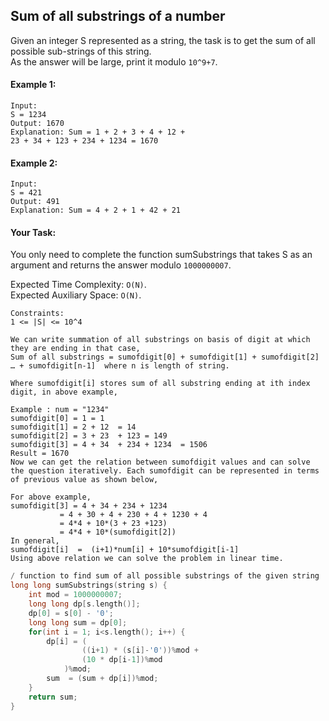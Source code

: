 ## Sum of all substrings of a number

Given an integer S represented as a string, the task is to get the sum of all possible sub-strings of this string.  
As the answer will be large, print it modulo `10^9+7`.

#### Example 1:

```
Input:
S = 1234
Output: 1670
Explanation: Sum = 1 + 2 + 3 + 4 + 12 +
23 + 34 + 123 + 234 + 1234 = 1670
```

#### Example 2:

```
Input:
S = 421
Output: 491
Explanation: Sum = 4 + 2 + 1 + 42 + 21
```

#### Your Task:

You only need to complete the function sumSubstrings that takes S as an argument and returns the answer modulo `1000000007`.

Expected Time Complexity: `O(N)`.  
Expected Auxiliary Space: `O(N)`.

```
Constraints:
1 <= |S| <= 10^4
```

```
We can write summation of all substrings on basis of digit at which they are ending in that case,
Sum of all substrings = sumofdigit[0] + sumofdigit[1] + sumofdigit[2] … + sumofdigit[n-1]  where n is length of string.

Where sumofdigit[i] stores sum of all substring ending at ith index digit, in above example,

Example : num = "1234"
sumofdigit[0] = 1 = 1
sumofdigit[1] = 2 + 12  = 14
sumofdigit[2] = 3 + 23  + 123 = 149
sumofdigit[3] = 4 + 34  + 234 + 1234  = 1506
Result = 1670
Now we can get the relation between sumofdigit values and can solve the question iteratively. Each sumofdigit can be represented in terms of previous value as shown below,

For above example,
sumofdigit[3] = 4 + 34 + 234 + 1234
           = 4 + 30 + 4 + 230 + 4 + 1230 + 4
           = 4*4 + 10*(3 + 23 +123)
           = 4*4 + 10*(sumofdigit[2])
In general,
sumofdigit[i]  =  (i+1)*num[i] + 10*sumofdigit[i-1]
Using above relation we can solve the problem in linear time.
```

```c++
/ function to find sum of all possible substrings of the given string
long long sumSubstrings(string s) {
    int mod = 1000000007;
    long long dp[s.length()];
    dp[0] = s[0] - '0';
    long long sum = dp[0];
    for(int i = 1; i<s.length(); i++) {
        dp[i] = (
                ((i+1) * (s[i]-'0'))%mod +
                (10 * dp[i-1])%mod
            )%mod;
        sum  = (sum + dp[i])%mod;
    }
    return sum;
}
```

